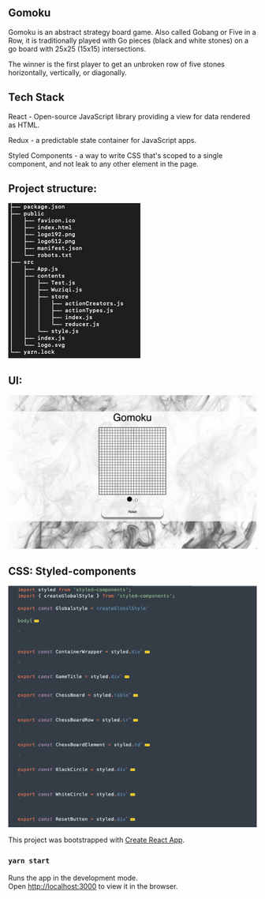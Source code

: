 
## Gomoku

Gomoku is an abstract strategy board game. Also called Gobang or Five in a Row, it is traditionally played with Go pieces (black and white stones) on a go board with 25x25 (15x15) intersections.

The winner is the first player to get an unbroken row of five stones horizontally, vertically, or diagonally.


## Tech Stack

React - Open-source JavaScript library providing a view for data rendered as HTML.

Redux - a predictable state container for JavaScript apps.

Styled Components - a way to write CSS that's scoped to a single component, and not leak to any other element in the page.




## Project structure:

![Project structure:](https://github.com/Alanshi2019/Gomoku-react/blob/master/img/imgTree.png)


## UI:

![UI:](https://github.com/Alanshi2019/Gomoku-react/blob/master/img/imgUI.png)


## CSS: Styled-components

![Style-components](https://github.com/Alanshi2019/Gomoku-react/blob/master/img/imgSC.png)


This project was bootstrapped with [Create React App](https://github.com/facebook/create-react-app).


### `yarn start`

Runs the app in the development mode.<br />
Open [http://localhost:3000](http://localhost:3000) to view it in the browser.



